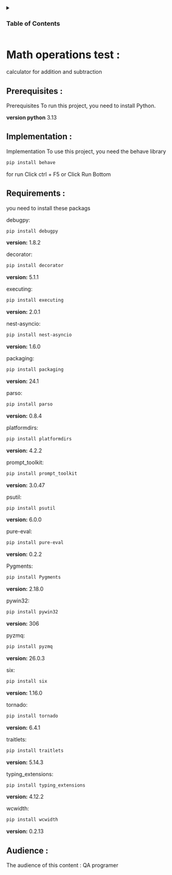 <details>
  <summary><h3>Table of Contents</summary>
  <ol>
    <li>
      <a href="##Math-operations-test">About The Project</a>
      <ul>
      <li>
      <a href="#Audience">Audience</a>
      </ul>
      </li>
    </li>
    <li>
      <a href="#prerequisites">prerequisites</a>
      <ul>
        <li>
        <a href="#Implementation">Implementation</a>
        </li>
        <li>
        <a href="#Requirements">Requirements</a>
        </li>
        </ul>
  </ol>
</details>

# Math operations test : 

calculator for addition and subtraction


## Prerequisites :
 
Prerequisites To run this project, you need to install Python.

**version python** 3.13

## Implementation :

Implementation  To use this project, you need the behave library

```bash
pip install behave
```
for run Click ctrl + F5 or Click Run Bottom

## Requirements :

you need to install these packags

debugpy:
```bash
pip install debugpy 
```
**version:** 1.8.2

decorator:
```bash
pip install decorator 
```
**version:** 5.1.1

executing:
```bash
pip install executing 
```
**version:** 2.0.1

nest-asyncio:
```bash
pip install nest-asyncio 
```
**version:** 1.6.0

packaging:
```bash
pip install packaging 
```
**version:** 24.1

parso:
```bash
pip install parso 
```
**version:** 0.8.4

platformdirs:
```bash
pip install platformdirs 
```
**version:** 4.2.2

prompt_toolkit:
```bash
pip install prompt_toolkit 
```
**version:** 3.0.47

psutil:
```bash
pip install psutil 
```
**version:** 6.0.0

pure-eval:
```bash
pip install pure-eval 
```
**version:** 0.2.2

Pygments:
```bash
pip install Pygments 
```
**version:** 2.18.0

pywin32:
```bash
pip install pywin32 
```
**version:** 306

pyzmq:
```bash
pip install pyzmq 
```
**version:** 26.0.3

six:
```bash
pip install six 
```
**version:** 1.16.0

tornado:
```bash
pip install tornado 
```
**version:** 6.4.1

traitlets:
```bash
pip install traitlets 
```
**version:** 5.14.3

typing_extensions:
```bash
pip install typing_extensions 
```
**version:** 4.12.2

wcwidth:
```bash
pip install wcwidth
```
**version:** 0.2.13

## Audience :

The audience of this content : QA programer
